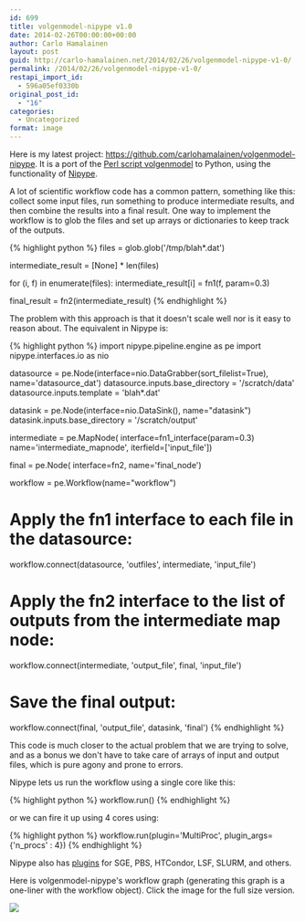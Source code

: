 ```yaml
---
id: 699
title: volgenmodel-nipype v1.0
date: 2014-02-26T00:00:00+00:00
author: Carlo Hamalainen
layout: post
guid: http://carlo-hamalainen.net/2014/02/26/volgenmodel-nipype-v1-0/
permalink: /2014/02/26/volgenmodel-nipype-v1-0/
restapi_import_id:
  - 596a05ef0330b
original_post_id:
  - "16"
categories:
  - Uncategorized
format: image
---
```

Here is my latest project: <https://github.com/carlohamalainen/volgenmodel-nipype>. It is a port of the [Perl script volgenmodel](https://github.com/andrewjanke/volgenmodel) to Python, using the functionality of [Nipype](https://github.com/nipy/nipype). 

A lot of scientific workflow code has a common pattern, something like this: collect some input files, run something to produce intermediate results, and then combine the results into a final result. One way to implement the workflow is to glob the files and set up arrays or dictionaries to keep track of the outputs. 

{% highlight python %}
files = glob.glob('/tmp/blah*.dat')

intermediate_result = [None] * len(files)

for (i, f) in enumerate(files):
    intermediate_result[i] = fn1(f, param=0.3)

final_result = fn2(intermediate_result)
{% endhighlight %}

The problem with this approach is that it doesn't scale well nor is it easy to reason about. The equivalent in Nipype is: 

{% highlight python %}
import nipype.pipeline.engine as pe
import nipype.interfaces.io as nio

datasource = pe.Node(interface=nio.DataGrabber(sort_filelist=True), name='datasource_dat')
datasource.inputs.base_directory = '/scratch/data'
datasource.inputs.template = 'blah*.dat'

datasink = pe.Node(interface=nio.DataSink(), name="datasink")
datasink.inputs.base_directory = '/scratch/output'

intermediate = pe.MapNode(
                    interface=fn1_interface(param=0.3)
                    name='intermediate_mapnode',
                    iterfield=['input_file'])

final = pe.Node(
            interface=fn2,
            name='final_node')

workflow = pe.Workflow(name="workflow")

# Apply the fn1 interface to each file in the datasource:
workflow.connect(datasource, 'outfiles', intermediate, 'input_file')

# Apply the fn2 interface to the list of outputs from the intermediate map node:
workflow.connect(intermediate, 'output_file', final, 'input_file')

# Save the final output:
workflow.connect(final, 'output_file', datasink, 'final')
{% endhighlight %}

This code is much closer to the actual problem that we are trying to solve, and as a bonus we don't have to take care of arrays of input and output files, which is pure agony and prone to errors. 

Nipype lets us run the workflow using a single core like this: 

{% highlight python %}
workflow.run()
{% endhighlight %}

or we can fire it up using 4 cores using: 

{% highlight python %}
workflow.run(plugin='MultiProc', plugin_args={'n_procs' : 4})
{% endhighlight %}

Nipype also has [plugins](http://nipy.org/nipype/users/plugins.html) for SGE, PBS, HTCondor, LSF, SLURM, and others. 

Here is volgenmodel-nipype's workflow graph (generating this graph is a one-liner with the workflow object). Click the image for the full size version. 

[<img src="https://github.com/carlohamalainen/volgenmodel-nipype/raw/master/volgenmodel_graph.png?w=480&ssl=1"  data-recalc-dims="1" />](https://github.com/carlohamalainen/volgenmodel-nipype/raw/master/volgenmodel_graph.png?ssl=1)
